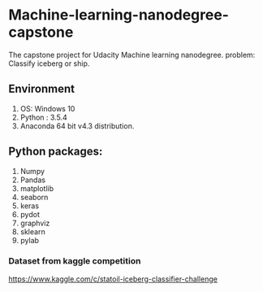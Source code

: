 # Machine-learning-nanodegree-capstone
The capstone project for Udacity Machine learning nanodegree.
problem: Classify iceberg or ship.

## Environment
1. OS: Windows 10
2. Python : 3.5.4
3. Anaconda 64 bit v4.3 distribution.

## Python packages:
1. Numpy
2. Pandas
3. matplotlib
4. seaborn
5. keras
6. pydot
7. graphviz
8. sklearn
9. pylab

### Dataset from kaggle competition
https://www.kaggle.com/c/statoil-iceberg-classifier-challenge

